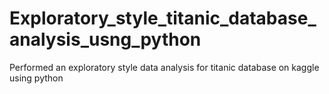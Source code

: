 # Exploratory_style_titanic_database_analysis_usng_python
Performed an exploratory style data analysis for titanic database on kaggle using python
